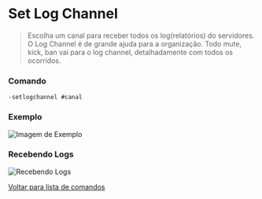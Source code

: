 # Set Log Channel
> Escolha um canal para receber todos os log(relatórios) do servidores.
> O Log Channel é de grande ajuda para a organização. Todo mute, kick, ban vai para o log channel, detalhadamente com todos os ocorridos.

### Comando
`-setlogchannel #canal`

### Exemplo
![Imagem de Exemplo](https://github.com/rodycouto/NayaCommands/blob/main/images/setlogchannel.png)

### Recebendo Logs
![Recebendo Logs](https://github.com/rodycouto/NayaCommands/blob/main/images/Muted.png)

[Voltar para lista de comandos](https://github.com/rodycouto/NayaCommands/blob/main/README.md)

